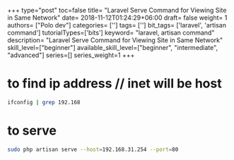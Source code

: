 +++
type="post"
toc=false
title= "Laravel Serve Command for Viewing Site in Same Network"
date= 2018-11-12T01:24:29+06:00
draft= false
weight= 1
authors= ["Polo dev"]
categories= ['']
tags= ['']
bit_tags= ['laravel', 'artisan command']
tutorialTypes=['bits']
keyword= "laravel, artisan command"
description= "Laravel Serve Command for Viewing Site in Same Network"
skill_level=["beginner"]
available_skill_level=["beginner", "intermediate", "advanced"]
series=[]
series_weight=1
+++

# to find ip address // inet will be host
~~~bash
ifconfig | grep 192.168
~~~
# to serve
~~~bash
sudo php artisan serve --host=192.168.31.254 --port=80
~~~

